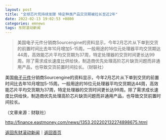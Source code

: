 ```yaml
---
layout: post
title: "全球芯片荒持续发酵 特定种类产品交货期被拉长至近2年"
date: 2022-02-13 19:02:53 +0800
categories: emnews
tags: 东财滚动新闻
---
```

> 美国电子元件分销商Sourcengine的资料显示，今年2月芯片从下单到交货的前置时间比去年10月增加5-15周。一般用途的16位元处理器平均交货期达44周，高效能芯片平均交货期为37周，特定处理器的交货时间更长达99周。除了需求成长速度比供给快，制造商优先处理高阶芯片缺货问题而非通用产品，也导致交货前置时间拉长。（财联社）

<p>美国<span id="bk_90.BK0459"><a href="http://quote.eastmoney.com/unify/r/90.BK0459" class="keytip" data-code="90,BK0459">电子元件</a></span><span id="bkquote_90.BK0459"></span>分销商Sourcengine的资料显示，今年2月芯片从下单到交货的前置时间比去年10月增加5-15周。一般用途的16位元处理器平均交货期达44周，高效能芯片平均交货期为37周，特定处理器的交货时间更长达99周。除了需求成长速度比供给快，制造商优先处理高阶芯片缺货问题而非通用产品，也导致交货前置时间拉长。</p><p class="em_media">（文章来源：财联社）</p>

<http://finance.eastmoney.com/news/1353,202202132274898675.html>

[返回东财滚动新闻](//finews.withounder.com/emnews/)｜[返回首页](//finews.withounder.com/)
